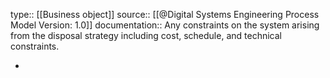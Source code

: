 type:: [[Business object]]
source:: [[@Digital Systems Engineering Process Model Version: 1.0]]
documentation:: Any constraints on the system arising from the disposal strategy including cost, schedule, and technical constraints.

-